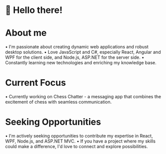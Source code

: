 # 👋 Hello there!

# About me
• I'm passionate about creating dynamic web applications and robust desktop solutions.
• Love JavaScript and C#, especially React, Angular and WPF for the client side, and Node.js, ASP.NET for the server side.
• Constantly learning new technologies and enriching my knowledge base.

# Current Focus
• Currently working on Chess Chatter - a messaging app that combines the excitement of chess with seamless communication.

# Seeking Opportunities
• I'm actively seeking opportunities to contribute my expertise in React, WPF, Node.js, and ASP.NET MVC.
• If you have a project where my skills could make a difference, I'd love to connect and explore possibilities.
